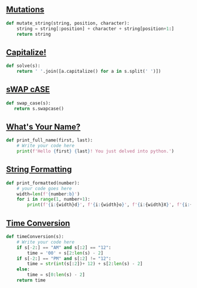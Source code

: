 ## [Mutations](https://www.hackerrank.com/challenges/python-mutations/problem)

```python
def mutate_string(string, position, character):
    string = string[:position] + character + string[position+1:]
    return string
```
## [Capitalize!](https://www.hackerrank.com/challenges/capitalize/problem)

```python
def solve(s):
    return ' '.join([a.capitalize() for a in s.split(' ')])
```
## [sWAP cASE](https://www.hackerrank.com/challenges/swap-case/problem)
```python
def swap_case(s):
   return s.swapcase()
```
## [What's Your Name?](https://www.hackerrank.com/challenges/whats-your-name/problem)

```python
def print_full_name(first, last):
    # Write your code here
    print(f'Hello {first} {last}! You just delved into python.')
```
## [String Formatting](https://www.hackerrank.com/challenges/python-string-formatting/problem)
```python
def print_formatted(number):
    # your code goes here
    width=len(f'{number:b}')
    for i in range(1, number+1):
        print(f'{i:{width}d}', f'{i:{width}o}', f'{i:{width}X}', f'{i:{width}b}')
```
## [Time Conversion](https://www.hackerrank.com/challenges/time-conversion/problem)

```python
def timeConversion(s):
    # Write your code here
    if s[-2:] == "AM" and s[:2] == "12":
        time = '00' + s[2:len(s) - 2]
    if s[-2:] == "PM" and s[:2] != "12":
        time = str(int(s[:2])+ 12) + s[2:len(s) - 2]        
    else:
        time = s[0:len(s) - 2]
    return time
```